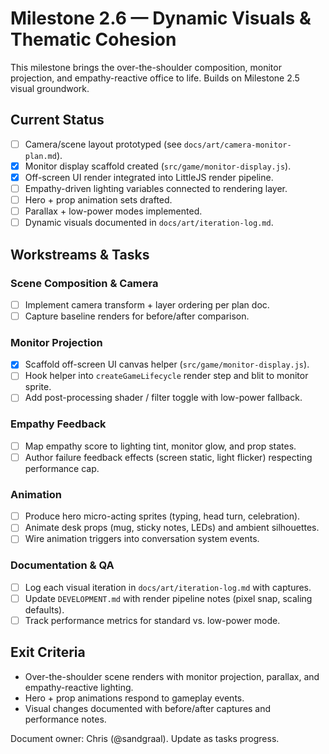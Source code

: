 # Milestone 2.6 — Dynamic Visuals & Thematic Cohesion

This milestone brings the over-the-shoulder composition, monitor projection, and empathy-reactive office to life. Builds on Milestone 2.5 visual groundwork.

## Current Status
- [ ] Camera/scene layout prototyped (see `docs/art/camera-monitor-plan.md`).
- [x] Monitor display scaffold created (`src/game/monitor-display.js`).
- [x] Off-screen UI render integrated into LittleJS render pipeline.
- [ ] Empathy-driven lighting variables connected to rendering layer.
- [ ] Hero + prop animation sets drafted.
- [ ] Parallax + low-power modes implemented.
- [ ] Dynamic visuals documented in `docs/art/iteration-log.md`.

## Workstreams & Tasks

### Scene Composition & Camera
- [ ] Implement camera transform + layer ordering per plan doc.
- [ ] Capture baseline renders for before/after comparison.

### Monitor Projection
- [x] Scaffold off-screen UI canvas helper (`src/game/monitor-display.js`).
- [ ] Hook helper into `createGameLifecycle` render step and blit to monitor sprite.
- [ ] Add post-processing shader / filter toggle with low-power fallback.

### Empathy Feedback
- [ ] Map empathy score to lighting tint, monitor glow, and prop states.
- [ ] Author failure feedback effects (screen static, light flicker) respecting performance cap.

### Animation
- [ ] Produce hero micro-acting sprites (typing, head turn, celebration).
- [ ] Animate desk props (mug, sticky notes, LEDs) and ambient silhouettes.
- [ ] Wire animation triggers into conversation system events.

### Documentation & QA
- [ ] Log each visual iteration in `docs/art/iteration-log.md` with captures.
- [ ] Update `DEVELOPMENT.md` with render pipeline notes (pixel snap, scaling defaults).
- [ ] Track performance metrics for standard vs. low-power mode.

## Exit Criteria
- Over-the-shoulder scene renders with monitor projection, parallax, and empathy-reactive lighting.
- Hero + prop animations respond to gameplay events.
- Visual changes documented with before/after captures and performance notes.

Document owner: Chris (@sandgraal). Update as tasks progress.
